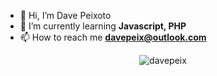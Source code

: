 - 👋 Hi, I’m Dave Peixoto
- 🌱 I’m currently learning **Javascript, PHP**
- 📫 How to reach me **davepeix@outlook.com**

<p align="center">
<img src="https://github-readme-stats.vercel.app/api?username=davepeix&show_icons=true" alt="davepeix"/> 
</p>

